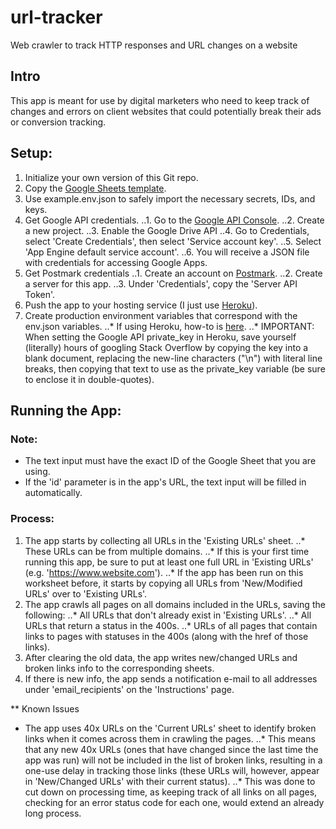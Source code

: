 # url-tracker
Web crawler to track HTTP responses and URL changes on a website

## Intro
This app is meant for use by digital marketers who need to keep track of changes and errors on client websites that could potentially break their ads or conversion tracking.

## Setup:
1. Initialize your own version of this Git repo.
2. Copy the [Google Sheets template](https://docs.google.com/spreadsheets/d/1aeca_gGQUFudhYY-h1zOgNhu-ku8BycCEjmyxLw9bbo/edit?usp=sharing).
3. Use example.env.json to safely import the necessary secrets, IDs, and keys.
4. Get Google API credentials.
..1. Go to the [Google API Console](https://console.developers.google.com/apis/library).
..2. Create a new project.
..3. Enable the Google Drive API
..4. Go to Credentials, select 'Create Credentials', then select 'Service account key'.
..5. Select 'App Engine default service account'.
..6. You will receive a JSON file with credentials for accessing Google Apps.
5. Get Postmark credentials
..1. Create an account on [Postmark](https://postmarkapp.com/).
..2. Create a server for this app.
..3. Under 'Credentials', copy the 'Server API Token'.
6. Push the app to your hosting service (I just use [Heroku](https://www.heroku.com/)).
7. Create production environment variables that correspond with the env.json variables.
..* If using Heroku, how-to is [here](https://devcenter.heroku.com/articles/config-vars).
..* IMPORTANT: When setting the Google API private_key in Heroku, save yourself (literally) hours of googling Stack Overflow by copying the key into a blank document, replacing the new-line characters ("\n") with literal line breaks, then copying that text to use as the private_key variable (be sure to enclose it in double-quotes).

## Running the App:

### Note:
* The text input must have the exact ID of the Google Sheet that you are using.
* If the 'id' parameter is in the app's URL, the text input will be filled in automatically.

### Process:
1. The app starts by collecting all URLs in the 'Existing URLs' sheet.
..* These URLs can be from multiple domains.
..* If this is your first time running this app, be sure to put at least one full URL in 'Existing URLs' (e.g. 'https://www.website.com').
..* If the app has been run on this worksheet before, it starts by copying all URLs from 'New/Modified URLs' over to 'Existing URLs'.
2. The app crawls all pages on all domains included in the URLs, saving the following:
..* All URLs that don't already exist in 'Existing URLs'.
..* All URLs that return a status in the 400s.
..* URLs of all pages that contain links to pages with statuses in the 400s (along with the href of those links).
3. After clearing the old data, the app writes new/changed URLs and broken links info to the corresponding sheets.
4. If there is new info, the app sends a notification e-mail to all addresses under 'email_recipients' on the 'Instructions' page.

** Known Issues
* The app uses 40x URLs on the 'Current URLs' sheet to identify broken links when it comes across them in crawling the pages.
..* This means that any new 40x URLs (ones that have changed since the last time the app was run) will not be included in the list of broken links, resulting in a one-use delay in tracking those links (these URLs will, however, appear in 'New/Changed URLs' with their current status).
..* This was done to cut down on processing time, as keeping track of all links on all pages, checking for an error status code for each one, would extend an already long process.

